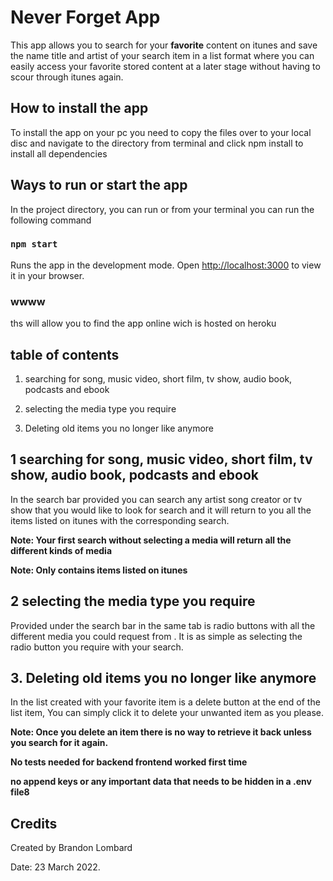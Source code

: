 # Never Forget App

This app allows you to search for your **favorite** content on itunes and save the name title and artist of your search item in a list format where you can easily access your favorite stored content at a later stage without having to scour through itunes again. 


## How to install the app

To install the app on your pc you need to copy the files over to your local disc and navigate to the directory from terminal and click npm install to install all dependencies

## Ways to run or start the app

In the project directory, you can run or from your terminal you can run the following command

### `npm start`

Runs the app in the development mode.
Open [http://localhost:3000](http://localhost:3000) to view it in your browser.

### wwww

ths will allow you to find the app online wich is hosted on heroku

## table of contents

1. searching for song, music video, short film, tv show, audio book, podcasts and ebook

2. selecting the media type you require

3. Deleting old items you no longer like anymore

## 1 searching for song, music video, short film, tv show, audio book, podcasts and ebook

In the search bar provided you can search any artist song creator or tv show that you would like to look for search
and it will return to you all the items listed on itunes with the corresponding search.

**Note: Your first search without selecting a media will return all the different kinds of media**

**Note: Only contains items listed on itunes**

## 2 selecting the media type you require

Provided under the search bar in the same tab is radio buttons with all the different media you could request from
. It is as simple as selecting the radio button you require with your search.

## 3. Deleting old items you no longer like anymore

In the list created with your favorite item is a delete button at the end of the list item,
You can simply click it to delete your unwanted item as you please.

**Note: Once you delete an item there is no way to retrieve it back unless you search for it again.**

**No tests needed for backend frontend worked first time**

**no append keys or any important data that needs to be hidden in a .env file8**

## Credits

Created by Brandon Lombard

Date: 23 March 2022.